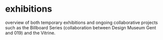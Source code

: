 # exhibitions

overview of both temporary exhibitions and ongoing collaborative projects such as the Billboard Series (collaboration between Design Museum Gent and 019) and the Vitrine. 
